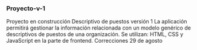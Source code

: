 <h3> Proyecto-v-1 </h3>
Proyecto en construcción 
Descriptivo de puestos versión 1 
La aplicación permitirá gestionar la información relacionada con un modelo genérico de descriptivos de puestos de una organización. 
Se utilizan: HTML, CSS y JavaScript en la parte de frontend.
Correcciones 29 de agosto

